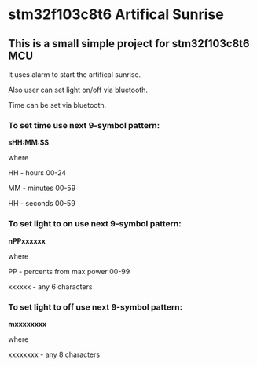 # stm32f103c8t6 Artifical Sunrise #

## This is a small simple project for stm32f103c8t6 MCU ##



It uses alarm to start the artifical sunrise.

Also user can set light on/off via bluetooth.

Time can be set via bluetooth.


### To set time use next 9-symbol pattern:

**sHH:MM:SS**

where 

HH - hours    00-24

MM - minutes  00-59

HH - seconds  00-59


### To set light to **on** use next 9-symbol pattern:

**nPPxxxxxx**

where 

PP - percents from max power 00-99

xxxxxx - any 6 characters


### To set light to **off** use next 9-symbol pattern:

**mxxxxxxxx**

where 

xxxxxxxx - any 8 characters
